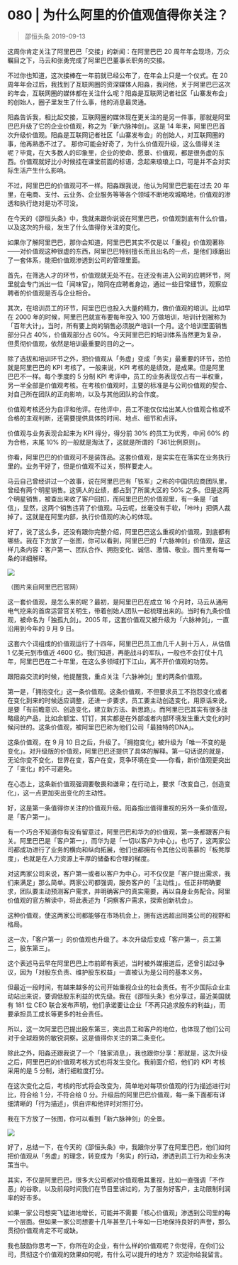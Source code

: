 # 080 | 为什么阿里的价值观值得你关注？
> 邵恒头条
2019-09-13

这周你肯定关注了阿里巴巴「交接」的新闻：在阿里巴巴 20 周年年会现场，万众瞩目之下，马云和张勇完成了阿里巴巴董事长职务的交接。

不过你也知道，这次接棒在一年前就已经公布了，在年会上只是一个仪式。在 20 周年年会过后，我找到了互联网圈的资深媒体人阳淼，我问他，关于阿里巴巴这次的年会，互联网圈的媒体都在关注什么呢？阳淼是互联网记者社区「山寨发布会」的创始人，圈子里发生了什么事，他的消息最灵通。

阳淼告诉我，相比起交接，互联网圈的媒体现在更关注的是另一件事，那就是阿里巴巴升级了它的企业价值观，称之为「新六脉神剑」。这是 14 年来，阿里巴巴首次升级价值观。阳淼是互联网记者社区「山寨发布会」的创始人，对互联网圈的事，他再熟悉不过了。
那你可能会好奇了，为什么价值观升级，这么值得关注呢？毕竟，在大多数人的印象里，企业的使命、愿景、价值观，都是很务虚的东西。价值观就好比小时候挂在课堂前面的标语，念起来琅琅上口，可是并不会对实际生活产生什么影响。

不过，阿里巴巴的价值观可不一样。阳淼跟我说，他认为阿里巴巴能在过去 20 年里，在电商、支付、云业务、企业服务等等各个领域不断地攻城略地，价值观的渗透和执行绝对是功不可没。

在今天的《邵恒头条》中，我就来跟你说说在阿里巴巴，价值观到底有什么价值，以及这次的升级，发生了什么值得你关注的变化。

如果你了解阿里巴巴，那你会知道，阿里巴巴其实不仅是以「重视」价值观著称——对价值观这种很虚的东西，阿里巴巴特别擅长而且出名的一点，是他们琢磨出了一套体系，能把价值观渗透到公司的管理里面。

首先，在筛选人才的环节，价值观就无处不在。在还没有进入公司的应聘环节，阿里就会专门派出一位「闻味官」，陪同在应聘者身边，通过一些日常细节，观察应聘者的价值观是否与企业相合。

其次，在培训员工的环节，阿里巴巴也投入大量的精力，做价值观的培训。比如早在 2000 年的时候，阿里巴巴就宣布要每年投入 100 万做培训，培训计划被称为「百年大计」。当时，所有要上岗的销售必须脱产培训一个月。这个培训里面销售部分只占 40%，价值观部分占 60%。今天阿里巴巴的培训体系当然更为复杂，但贯彻价值观，依然是培训最重要的目的之一。

除了选拔和培训环节之外，把价值观从「务虚」变成「务实」最重要的环节，恐怕就是阿里巴巴的 KPI 考核了。一般来说，KPI 考核的是绩效，是成果。但是阿里巴巴不一样。每个季度的 5 分制 KPI 考评中，员工的业务表现仅占有一半权重，另一半全部是价值观考核。在考核价值观时，主要的标准是与公司价值观的契合、对自己所在团队的正向影响，以及与其他团队的合作度。

价值观考核还分为自评和他评。在他评中，员工不能仅仅给出某人价值观合格或不合格的主观判断，还需要提供具体的时间、地点、细节和点评。

价值观与业务表现合起来为 KPI 得分，得分前 30% 的员工为优秀，中间 60% 的为合格，末尾 10% 的一般就是淘汰了，这就是所谓的「361比例原则」。

你看，阿里巴巴的价值观可不是装饰品。这套价值观，是实实在在落实在业务执行里的。业务干好了，但是价值观不过关，照样要走人。

马云自己曾经讲过一个故事，说在阿里巴巴有「铁军」之称的中国供应商团队里，曾经有两个明星销售。这俩人的业绩，都占到了所属大区的 50% 之多。但是这两个明星销售，被查出来收了客户回扣，而阿里巴巴的价值观里，有一条是「诚信」，显然，这两个销售违背了价值观。马云呢，丝毫没有手软，「咔咔」把俩人裁掉了。这就是在阿里内部，执行价值观的决心的体现。

好了，说了这么多，还没有跟你完整介绍，阿里巴巴这么重视的价值观，到底都有哪些。我在下方放了一张图，你可以看到，阿里巴巴的「六脉神剑」价值观，是这样几条内容：客户第一、团队合作、拥抱变化、诚信、激情、敬业。图片里有每一条的详细解释。

![](https://raw.githubusercontent.com/dalong0514/selfstudy/master/图片链接/其他/2019045.jpg)

（图片来自阿里巴巴官网）

这一套价值观，是怎么来的呢？最初，是阿里巴巴在成立 16 个月时，马云从通用电气挖来的首席运营官关明生，带着创始人团队一起梳理出来的。当时有九条价值观，被命名为「独孤九剑」。2005 年，这套价值观又被升级为「六脉神剑」，一直沿用到今年的 9 月 9 日。

这套六个词组成的价值观运行了十四年，阿里巴巴员工由几千人到十万人，从估值 1 亿美元到市值近 4600 亿。我们知道，再能战斗的军队，一般也不会打仗十几年，阿里巴巴在二十年里，在这么多领域打下江山，离不开价值观的功劳。

跟阳淼交流的时候，他提醒我，重点关注「六脉神剑」里的两条价值观。

第一是，「拥抱变化」这一条价值观。这条价值观，不但要求员工不抱怨变化或者在变化到来的时候适应调整，还进一步要求，员工要主动创造变化，用原话来说，是要「有前瞻意识、创造变化，建立新方法、新思路」。而阿里巴巴其实有很多战略级的产品，比如余额宝、钉钉，其实都是在外部或者内部环境发生重大变化的时候问世的。这条价值观，被阿里巴巴称为他们公司「最独特的DNA」。

这条价值观，在 9 月 10 日之后，升级了。「拥抱变化」被升级为「唯一不变的是变化」。对升级版的价值观，阿里巴巴还提供了具体的解释。第一句话说的就是，无论你变不变化，世界在变，客户在变，竞争环境在变——你看，新价值观更突出了「变化」的不可避免。

在心态上，这条新价值观强调要敬畏和谦卑；在行动上，要求「改变自己，创造变化」，这一点更加突出变化的主动性。

好，这是第一条值得你关注的价值观升级。阳淼指出值得重视的另外一条价值观，是「客户第一」。

有一个巧合不知道你有没有留意过，阿里巴巴和华为的价值观，第一条都跟客户有关。阿里巴巴是「客户第一」，而华为是「一切以客户为中心」。也巧了，这两家公司都成功进行了业务的横向和纵向拓展，他们也都拥有令其他公司羡慕的「板凳厚度」，也就是在人力资源上丰厚的储备和合理的梯度。

对这两家公司来说，客户第一或者以客户为中心，可不仅仅是「客户提出需求，我们来满足」那么简单。两家公司都强调，服务客户的「主动性」。任正非明确要求，团队要主动预测客户需求，并明确客户的真实需要，再以自身业务配合。阿里价值观的官方解读中，将此表述为「洞察客户需求，探索创新机会」。

这种价值观，使这两家公司都能够在市场机会上，拥有远远超出同类公司的视野和格局。

这一次，「客户第一」的价值观也升级了。本次升级后变成「客户第一，员工第二，股东第三」。

这个表述马云早在阿里巴巴上市前即有表述，当时被外媒报道后，还曾引起过争议，因为「对股东负责、维护股东权益」一直被认为是公司的基本义务。

但最近一段时间，有越来越多的公司开始重视企业的社会责任。有不少国际企业主动站出来说，要调低股东利益的优先级。我在《邵恒头条》也分享过，最近美国就有 181 位 CEO 联合发布声明，他们承诺要让企业「不再只追求股东的利益」，而要承担员工成长等更多的社会责任。

所以，这一次阿里巴巴提出股东第三，突出员工和客户的地位，也体现了他们公司对于全球趋势的敏锐洞察。这是值得你关注的第二条变化。

除此之外，阳淼还跟我说了一个「独家消息」，我也跟你分享：那就是，这次升级之后，阿里巴巴的价值观考核方式也将发生变化。我前面介绍，他们的 KPI 考核采用的是 5 分制，进行细粒度打分。

在这次变化之后，考核的形式将会改变为，简单地对每项价值观的行为描述进行对比，符合给 1 分，不符合给 0 分。升级后的阿里巴巴价值观，每一条下面都有详细清晰的「行为描述」，供自评和他评时对照打分。

我在下方放了一张图，你可以看到「新六脉神剑」的全景。

![](https://raw.githubusercontent.com/dalong0514/selfstudy/master/图片链接/其他/2019046.jpg)

好了，总结一下，在今天的《邵恒头条》中，我跟你分享了在阿里巴巴，他们如何把价值观从「务虚」的理念，转变成为「务实」的行动，渗透到员工行为和业务决策当中。

其实，不仅是阿里巴巴，很多大公司都对价值观极其重视，比如一直强调「不作恶」的谷歌，以及前段时间我们在节目里讲过的，为了服务好客户，主动限制利润率的好市多。

如果一家公司想突飞猛进地增长，可能并不需要「核心价值观」渗透到公司里的每一个层面。但如果一家公司想要十几年甚至几十年如一日地保持良好的声誉，那么贯彻价值观肯定不可或缺。

我也鼓励你思考一下，你所在的企业，有什么样的价值观呢？你觉得，在你们公司，贯彻这个价值观的效果如何呢，有什么可以提升的地方？ 欢迎你给我留言。
